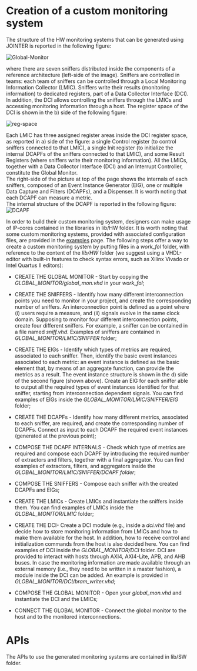 # Creation of a custom monitoring system

The structure of the HW monitoring systems that can be generated using JOINTER is reported in the following figure:


![Global-Monitor](https://i.imgur.com/xqNAz9M.png)

where there are seven sniffers distributed inside the components of a reference architecture (left-side of the image). Sniffers are controlled in teams: each team of sniffers can be controlled through a Local Monitoring Information Collector (LMIC). Sniffers write their results (monitoring information) to dedicated registers, part of a Data Collector Interface (DCI). In addition, the DCI allows controlling the sniffers through the LMICs and accessing monitoring information through a host. The register space of the DCI is shown in the b) side of the following figure:

![reg-space](https://i.imgur.com/HoEV4TB.png) 

Each LMIC has three assigned register areas inside the DCI register space, as reported in a) side of the figure: a single Control register (to control sniffers connected to that LMIC), a single Init register (to initialize the internal DCAPFs of the sniffers connected to that LMIC), and some Result Registers (where sniffers write their monitoring information). All the LMICs, together with a Data Collector Interface (DCI) and an Interrupt Controller, constitute the Global Monitor. <br />
The right-side of the picture at top of the page shows the internals of each sniffers, composed of an Event Instance Generator (EIG), one or multiple Data Capture and Filters (DCAPFs), and a Dispenser. It is worth noting that each DCAPF can measure a metric. <br />
The internal structure of the DCAPF is reported in the following figure:
![DCAPF](https://i.imgur.com/J52LpmJ.png)


In order to build their custom monitoring system, designers can make usage of IP-cores contained in the libraries in lib/HW folder. It is worth noting that some custom monitoring systems, provided with associated configuration files, are provided in the [examples](https://github.com/alkalir/jointer/tree/master/examples) page.
The following steps offer a way to create a custom monitoring system by putting files in a *work_fol* folder, with reference to the content of the *lib/HW* folder (we suggest using a VHDL-editor with built-in features to check syntax errors, such as Xilinx Vivado or Intel Quartus II editors):<br />

- CREATE THE GLOBAL MONITOR - Start by copying the *GLOBAL_MONITOR/global_mon.vhd* in your *work_fol*;

- CREATE THE SNIFFERS - Identify how many different interconnection points you need to monitor in your project, and create the corresponding number of sniffers. An interconnection point is defined as a point where (i) users require a measure, and (ii) signals evolve in the same clock domain. Supposing to monitor four different interconnection points, create four different sniffers. For example, a sniffer can be contained in a file named *sniff.vhd*. Examples of sniffers are contained in *GLOBAL_MONITOR/LMIC/SNIFFER* folder;

- CREATE THE EIGs - Identify which types of metrics are required, associated to each sniffer. Then, identify the basic event instances associated to each metric: an event instance is defined as the basic element that, by means of an aggregate function, can provide the metrics as a result. The event instance structure is shown in the d) side of the second figure (shown above).
Create an EIG for each sniffer able to output all the required types of event instances identified for that sniffer, starting from interconnection dependent signals. You can find examples of EIGs inside the *GLOBAL_MONITOR/LMIC/SNIFFER/EIG* folder;

- CREATE THE DCAPFs - Identify how many different metrics, associated to each sniffer, are required, and create the corresponding number of DCAPFs. Connect as input to each DCAPF the required event instances (generated at the previous point);

- COMPOSE THE DCAPF INTERNALS - Check which type of metrics are required and compose each DCAPF by introducing the required number of extractors and filters, together with a final aggregator. You can find examples of extractors, filters, and aggregators inside the *GLOBAL_MONITOR/LMIC/SNIFFER/DCAPF folder*;

- COMPOSE THE SNIFFERS - Compose each sniffer with the created DCAPFs and EIGs;

- CREATE THE LMICs - Create LMICs and instantiate the sniffers inside them. You can find examples of LMICs inside the *GLOBAL_MONITOR/LMIC* folder;

- CREATE THE DCI- Create a DCI module (e.g., inside a *dci.vhd* file) and decide how to store monitoring information from LMICs and how to make them available for the host. In addition, how to receive control and initialization commands from the host is also decided here. You can find examples of DCI inside the *GLOBAL_MONITOR/DCI* folder. DCI are provided to interact with hosts through AXI4, AXI4-Lite, APB, and AHB buses. 
In case the monitoring information are made available through an external memory (i.e., they need to be written in a master fashion), a module inside the DCI can be added. An example is provided in *GLOBAL_MONITOR/DCI/bram_writer.vhd*;

- COMPOSE THE GLOBAL MONITOR - Open your *global_mon.vhd* and instantiate the DCI and the LMICs;

- CONNECT THE GLOBAL MONITOR - Connect the global monitor to the host and to the monitored interconnections.

# APIs
The APIs to use the generated monitoring systems are contained in lib/SW folder. <br />
